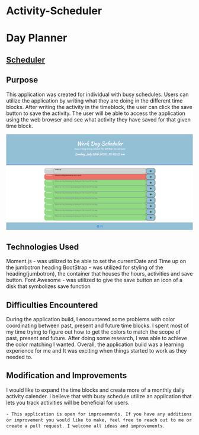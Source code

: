 # Activity-Scheduler
<h1>Day Planner</h1>

<h2><a href='https://kamara-moses.github.io/Activity-Scheduler/'>Scheduler</a></h2>

<h2>Purpose</h2>

This application was created for individual with busy schedules. Users can utilize the application by writing what they are doing in the different time blocks. After writing the activity in the timeblock, the user can click the save button to save the activity. The user will be able to access the application using the web browser and see what activity they have saved for that given time block.


<img src='image/app.png' alt='Day Planner App'>

<h2>Technologies Used</h2>

Moment.js - was utilized to be able to set the currentDate and Time up on the jumbotron heading
BootStrap - was utilized for styling of the heading(jumbotron), the container that houses the hours, activities and save button.
Font Awesome - was utilized to give the save button an icon of a disk that symbolizes save function

<h2>Difficulties Encountered</h2>

During the application build, I encountered some problems with color coordinating between past, present and future time blocks. I spent most of my time trying to figure out how to get the colors to match the scope of past, present and future. After doing some research, I was able to achieve the color matching I wanted. Overall, the application build was a learning experience for me and It was exciting when things started to work as they needed to.

<h2>Modification and Improvements</h2>

I would like to expand the time blocks and create more of a monthly daily activity calender. I believe that with busy schedule utilize an application that lets you track activities will be beneficial for users. 

    - This application is open for improvements. If you have any additions or improvement you would like to make, feel free to reach out to me or create a pull request. I welcome all ideas and improvements.